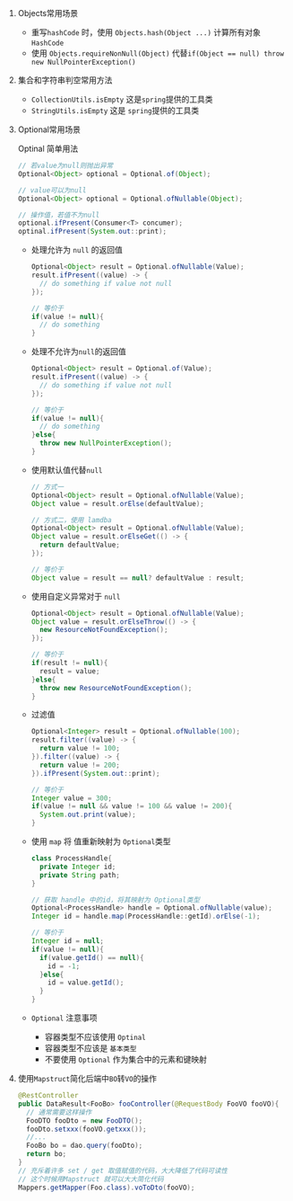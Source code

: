 1. Objects常用场景
   + 重写`hashCode` 时，使用 `Objects.hash(Object ...)` 计算所有对象 `HashCode`
   + 使用 `Objects.requireNonNull(Object)` 代替`if(Object == null) throw new NullPointerException()`

2. 集合和字符串判空常用方法

   + `CollectionUtils.isEmpty` 这是`spring`提供的工具类
   + `StringUtils.isEmpty` 这是 `spring`提供的工具类

3. Optional常用场景

   Optinal 简单用法

   ```java
   // 若value为null则抛出异常
   Optional<Object> optional = Optional.of(Object);
   
   // value可以为null
   Optional<Object> optional = Optional.ofNullable(Object);
   
   // 操作值，若值不为null
   optional.ifPresent(Consumer<T> concumer);
   optinal.ifPresent(System.out::print);
   ```

   + 处理允许为 `null` 的返回值

     ```java
     Optional<Object> result = Optional.ofNullable(Value);
     result.ifPresent((value) -> {
       // do something if value not null
     });
     
     // 等价于
     if(value != null){
       // do something
     }
     ```

   + 处理不允许为`null`的返回值

     ```java
     Optional<Object> result = Optional.of(Value);
     result.ifPresent((value) -> {
       // do something if value not null
     });
     
     // 等价于
     if(value != null){
       // do something
     }else{
       throw new NullPointerException();
     }
     ```

   + 使用默认值代替`null`

     ```java
     // 方式一
     Optional<Object> result = Optional.ofNullable(Value);
     Object value = result.orElse(defaultValue);
     
     // 方式二，使用 lamdba
     Optional<Object> result = Optional.ofNullable(Value);
     Object value = result.orElseGet(() -> {
       return defaultValue;
     });
     
     // 等价于
     Object value = result == null? defaultValue : result;
     ```

   + 使用自定义异常对于 `null`

     ```java
     Optional<Object> result = Optional.ofNullable(Value);
     Object value = result.orElseThrow(() -> {
       new ResourceNotFoundException();
     });
     
     // 等价于
     if(result != null){
       result = value;
     }else{
       throw new ResourceNotFoundException();
     }
     ```

   + 过滤值

     ```java
     Optional<Integer> result = Optional.ofNullable(100);
     result.filter((value) -> {
       return value != 100;
     }).filter((value) -> {
       return value != 200;
     }).ifPresent(System.out::print);
     
     // 等价于
     Integer value = 300;
     if(value != null && value != 100 && value != 200){
       System.out.print(value);
     }
     ```

   + 使用 `map` 将 值重新映射为 `Optional`类型

     ```java
     class ProcessHandle{
       private Integer id;
       private String path;
     }
     
     // 获取 handle 中的id，将其映射为 Optional类型
     Optional<ProcessHandle> handle = Optional.ofNullable(value);
     Integer id = handle.map(ProcessHandle::getId).orElse(-1);
     
     // 等价于
     Integer id = null;
     if(value != null){
       if(value.getId() == null){
         id = -1;
       }else{
         id = value.getId();
       }
     }
     ```

   + `Optional` 注意事项

     + 容器类型不应该使用 `Optinal`
     + 容器类型不应该是 `基本类型`
     + 不要使用 `Optional` 作为集合中的元素和键映射

4. 使用`Mapstruct`简化后端中`BO`转`VO`的操作

   ```java
   @RestController
   public DataResult<FooBo> fooController(@RequestBody FooVO fooVO){
     // 通常需要这样操作
     FooDTO fooDto = new FooDTO();
     fooDto.setxxx(fooVO.getxxx());
     //...
     FooBo bo = dao.query(fooDto);
     return bo;
   }
   // 充斥着许多 set / get 取值赋值的代码，大大降低了代码可读性
   // 这个时候用Mapstruct 就可以大大简化代码
   Mappers.getMapper(Foo.class).voToDto(fooVO);
   
   ```

   

